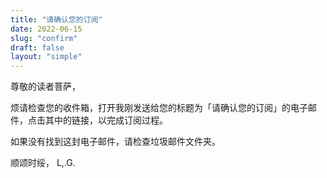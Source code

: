 ```yaml
---
title: "请确认您的订阅"
date: 2022-06-15
slug: "confirm"
draft: false
layout: "simple"
---
```


尊敬的读者菩萨，

烦请检查您的收件箱，打开我刚发送给您的标题为「请确认您的订阅」的电子邮件，点击其中的链接，以完成订阅过程。

如果没有找到这封电子邮件，请检查垃圾邮件文件夹。

顺颂时绥，
L,.G.